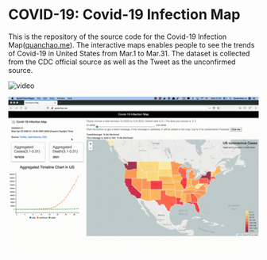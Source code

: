 # COVID-19: Covid-19 Infection Map

This is the repository of the source code for the Covid-19 Infection Map([quanchao.me](http://quanchao.me)). The interactive maps enables people to see the trends of Covid-19 in United States from Mar.1 to Mar.31. The dataset is collected from the CDC official source as well as the Tweet as the unconfirmed source.





![video](image/timetrend.gif)


![tweet](image/tweet.gif)